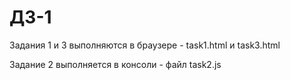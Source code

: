 # ДЗ-1

Задания 1 и 3 выполняются в браузере - task1.html и task3.html

Задание 2 выполняется в консоли - файл task2.js
